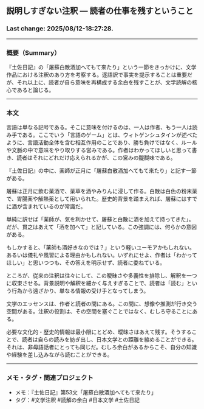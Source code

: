 ## 説明しすぎない注釈 — 読者の仕事を残すということ

### Last change: 2025/08/12-18:27:28.

---

### 概要（Summary）

『土佐日記』の「屠蘇白散酒加へてもて來たり」という一節をきっかけに、文学作品における注釈のあり方を考察する。逐語訳で事実を提示することは重要だが、それ以上に、読者が自ら意味を再構成する余白を残すことが、文学読解の核心であると論じる。

---

### 本文

言語は単なる記号である。そこに意味を付けるのは、一人は作者、もう一人は読み手である。ここでいう「言語のゲーム」とは、ウィトゲンシュタインが述べたように、言語活動全体を含む相互作用のことであり、勝ち負けではなく、ルールや文脈の中で意味をやり取りする営みである。作者はわかってほしいと思って書き、読者はそれにどれだけ応えられるかが、この営みの醍醐味である。

『土佐日記』の中に、薬師が正月に「屠蘇白散酒加へてもて來たり」と記す一節がある。

屠蘇は正月に飲む薬酒で、薬草を酒やみりんに浸して作る。白散は白色の粉末薬で、胃腸薬や解熱薬として用いられた。歴史的背景を踏まえれば、屠蘇にはすでに酒が含まれているのが常識だ。

単純に訳せば「薬師が、気を利かせて、屠蘇と白散に酒を加えて持ってきた」。だが、貫之はあえて「酒を加へて」と記している。この強調には、何らかの意図がある。

もしかすると、「薬師も酒好きなのでは？」という軽いユーモアかもしれない。あるいは儀礼や風習による理由かもしれない。いずれにせよ、作者は「わかってほしい」と思いつつも、その答えを明示せず、読者に委ねている。

ところが、従来の注釈は往々にして、この曖昧さや多義性を排除し、解釈を一つに収束させる。背景説明や解釈を細かく与えすぎることで、読者は「読む」という行為から遠ざかり、単なる情報の受け手となってしまう。

文学のエッセンスは、作者と読者の間にある。この間に、想像や推測が行き交う空間がある。注釈の役割は、その空間を塞ぐことではなく、むしろ守ることにある。

必要な文化的・歴史的情報は最小限にとどめ、曖昧さはあえて残す。そうすることで、読者は自らの読みを紡ぎ出し、日本文学との距離を縮めることができる。
それは、非母語話者にとっても同じだ。むしろ余白があるからこそ、自分の知識や経験を差し込みながら読むことができる。

---

### メモ・タグ・関連プロジェクト

- メモ：『土佐日記』第53文「屠蘇白散酒加へてもて來たり」  
- タグ：#文学注釈 #読解の余白 #日本文学 #土佐日記  

